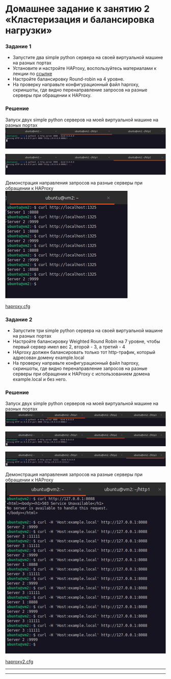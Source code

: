 # Домашнее задание к занятию 2 «Кластеризация и балансировка нагрузки»

### Задание 1
- Запустите два simple python сервера на своей виртуальной машине на разных портах
- Установите и настройте HAProxy, воспользуйтесь материалами к лекции по [ссылке](2/)
- Настройте балансировку Round-robin на 4 уровне.
- На проверку направьте конфигурационный файл haproxy, скриншоты, где видно перенаправление запросов на разные серверы при обращении к HAProxy.

### Решение

Запуск двух simple python серверов на моей виртуальной машине на разных портах
![alt text](https://github.com/masterchoo495/clst_blnc/blob/main/001.png)  

![alt text](https://github.com/masterchoo495/clst_blnc/blob/main/002.png)  

Демонстрация направления запросов на разные серверы при обращении к HAProxy  
![alt text](https://github.com/masterchoo495/clst_blnc/blob/main/003.png)

[haproxy.cfg](https://github.com/masterchoo495/clst_blnc/blob/main/haproxy.cfg)


### Задание 2
- Запустите три simple python сервера на своей виртуальной машине на разных портах
- Настройте балансировку Weighted Round Robin на 7 уровне, чтобы первый сервер имел вес 2, второй - 3, а третий - 4
- HAproxy должен балансировать только тот http-трафик, который адресован домену example.local
- На проверку направьте конфигурационный файл haproxy, скриншоты, где видно перенаправление запросов на разные серверы при обращении к HAProxy c использованием домена example.local и без него.

### Решение

Запуск двух simple python серверов на моей виртуальной машине на разных портах  
![alt text](https://github.com/masterchoo495/clst_blnc/blob/main/004.png)  

![alt text](https://github.com/masterchoo495/clst_blnc/blob/main/005.png)  

![alt text](https://github.com/masterchoo495/clst_blnc/blob/main/006.png)  

Демонстрация направления запросов на разные серверы при обращении к HAProxy    
![alt text](https://github.com/masterchoo495/clst_blnc/blob/main/008.png)  

[haproxy2.cfg](https://github.com/masterchoo495/clst_blnc/blob/main/haproxy2.cfg)  

---

------

